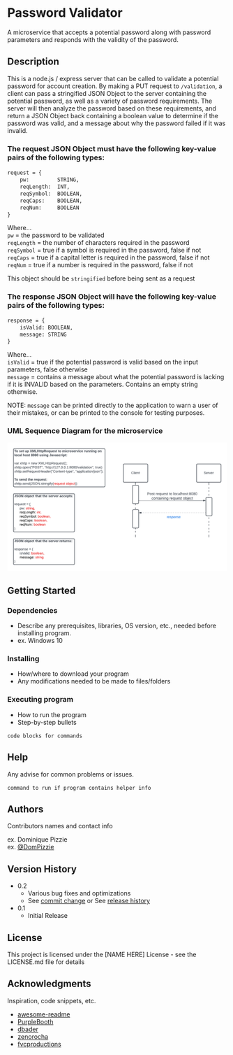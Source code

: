 # Password Validator
  
A microservice that accepts a potential password along with password parameters and responds with the validity of the password.
  
## Description
  
This is a node.js / express server that can be called to validate a potential password for account creation. By making a PUT request to `/validation`, a client can pass a stringified JSON Object to the server containing the potential password, as well as a variety of password requirements. The server will then analyze the password based on these requirements, and return a JSON Object back containing a boolean value to determine if the password was valid, and a message about why the password failed if it was invalid.
  
### The request JSON Object must have the following key-value pairs of the following types:
  
```
request = {
    pw:         STRING,
    reqLength:  INT,
    reqSymbol:  BOOLEAN,
    reqCaps:    BOOLEAN,
    reqNum:     BOOLEAN
}
```
  
Where...  
`pw`        = the password to be validated  
`reqLength` = the number of characters required in the password  
`reqSymbol` = true if a symbol is required in the password, false if not  
`reqCaps`   = true if a capital letter is required in the password, false if not  
`reqNum`    = true if a number is required in the password, false if not  
  
This object should be `stringified` before being sent as a request  
  
### The response JSON Object will have the following key-value pairs of the following types:
  
```
response = {
    isValid: BOOLEAN,
    message: STRING
}
```
  
Where...  
`isValid` = true if the potential password is valid based on the input parameters, false otherwise  
`message` = contains a message about what the potential password is lacking if it is INVALID based on the parameters. Contains an empty string otherwise.  
  
  
NOTE: `message` can be printed directly to the application to warn a user of their mistakes, or can be printed to the console for testing purposes.  

### UML Sequence Diagram for the microservice

![UML Sequence Diagram](PasswordValidator.png?raw=true)

## Getting Started

### Dependencies

* Describe any prerequisites, libraries, OS version, etc., needed before installing program.
* ex. Windows 10

### Installing

* How/where to download your program
* Any modifications needed to be made to files/folders

### Executing program

* How to run the program
* Step-by-step bullets
```
code blocks for commands
```

## Help

Any advise for common problems or issues.
```
command to run if program contains helper info
```

## Authors

Contributors names and contact info

ex. Dominique Pizzie  
ex. [@DomPizzie](https://twitter.com/dompizzie)

## Version History

* 0.2
    * Various bug fixes and optimizations
    * See [commit change]() or See [release history]()
* 0.1
    * Initial Release

## License

This project is licensed under the [NAME HERE] License - see the LICENSE.md file for details

## Acknowledgments

Inspiration, code snippets, etc.
* [awesome-readme](https://github.com/matiassingers/awesome-readme)
* [PurpleBooth](https://gist.github.com/PurpleBooth/109311bb0361f32d87a2)
* [dbader](https://github.com/dbader/readme-template)
* [zenorocha](https://gist.github.com/zenorocha/4526327)
* [fvcproductions](https://gist.github.com/fvcproductions/1bfc2d4aecb01a834b46)